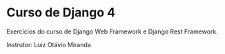 # Curso de Django 4

Exercícios do curso de Django Web Framework e Django Rest Framework.

Instrutor: Luiz Otávio Miranda 
